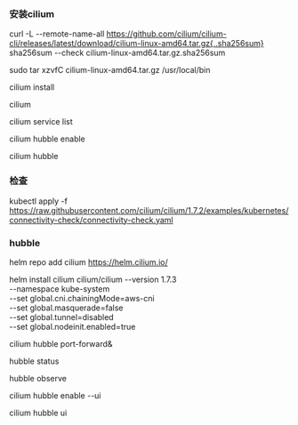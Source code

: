 ### 安装cilium

curl -L --remote-name-all https://github.com/cilium/cilium-cli/releases/latest/download/cilium-linux-amd64.tar.gz{,.sha256sum}
sha256sum --check cilium-linux-amd64.tar.gz.sha256sum


sudo tar xzvfC cilium-linux-amd64.tar.gz /usr/local/bin

cilium install

cilium

cilium service list

cilium hubble enable

cilium hubble


### 检查

kubectl apply -f https://raw.githubusercontent.com/cilium/cilium/1.7.2/examples/kubernetes/connectivity-check/connectivity-check.yaml


### hubble

helm repo add cilium https://helm.cilium.io/


helm install cilium cilium/cilium --version 1.7.3 \
--namespace kube-system \
--set global.cni.chainingMode=aws-cni \
--set global.masquerade=false \
--set global.tunnel=disabled \
--set global.nodeinit.enabled=true




cilium hubble port-forward&

hubble status

hubble observe



cilium hubble enable --ui


cilium hubble ui

